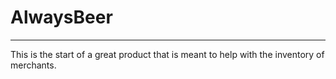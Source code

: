 # AlwaysBeer
------------

This is the start of a great product that is meant to help with the inventory of merchants.
